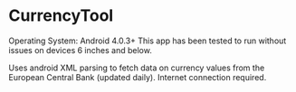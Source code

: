 # CurrencyTool

Operating System: Android 4.0.3+ This app has been tested to run without issues on devices 6 inches and below.

Uses android XML parsing to fetch data on currency values from the European Central Bank (updated daily). Internet connection required.
